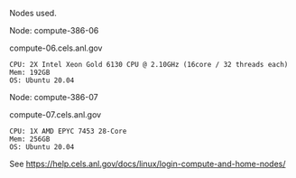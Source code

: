 Nodes used.

Node: compute-386-06

compute-06.cels.anl.gov

    CPU: 2X Intel Xeon Gold 6130 CPU @ 2.10GHz (16core / 32 threads each)
    Mem: 192GB
    OS: Ubuntu 20.04


Node: compute-386-07

compute-07.cels.anl.gov

    CPU: 1X AMD EPYC 7453 28-Core
    Mem: 256GB
    OS: Ubuntu 20.04

See https://help.cels.anl.gov/docs/linux/login-compute-and-home-nodes/
